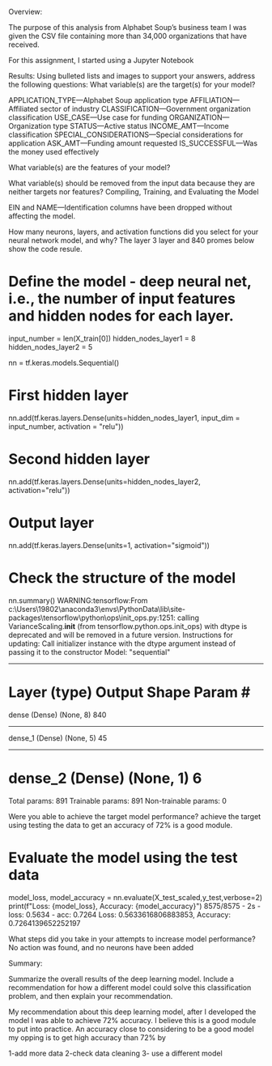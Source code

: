 Overview:

The purpose of this analysis from Alphabet Soup’s business team I was given the CSV  file containing more than 34,000 organizations that have received. 

For this assignment, I started using a Jupyter Notebook 



Results: Using bulleted lists and images to support your answers, address the following questions:
What variable(s) are the target(s) for your model?

APPLICATION_TYPE—Alphabet Soup application type
AFFILIATION—Affiliated sector of industry
CLASSIFICATION—Government organization classification
USE_CASE—Use case for funding
ORGANIZATION—Organization type
STATUS—Active status
INCOME_AMT—Income classification
SPECIAL_CONSIDERATIONS—Special considerations for application
ASK_AMT—Funding amount requested
IS_SUCCESSFUL—Was the money used effectively

What variable(s) are the features of your model?

What variable(s) should be removed from the input data because they are neither targets nor features?
Compiling, Training, and Evaluating the Model

EIN and NAME—Identification columns have been dropped without affecting the model.

How many neurons, layers, and activation functions did you select for your neural network model, and why?
The layer 3 layer and 840 promes below show the code resule.

# Define the model - deep neural net, i.e., the number of input features and hidden nodes for each layer.
input_number = len(X_train[0])
hidden_nodes_layer1 = 8
hidden_nodes_layer2 = 5

nn = tf.keras.models.Sequential()

# First hidden layer
nn.add(tf.keras.layers.Dense(units=hidden_nodes_layer1, input_dim = input_number, activation = "relu"))

# Second hidden layer
nn.add(tf.keras.layers.Dense(units=hidden_nodes_layer2, activation="relu"))

# Output layer
nn.add(tf.keras.layers.Dense(units=1, activation="sigmoid"))

# Check the structure of the model
nn.summary()
WARNING:tensorflow:From c:\Users\19802\anaconda3\envs\PythonData\lib\site-packages\tensorflow\python\ops\init_ops.py:1251: calling VarianceScaling.__init__ (from tensorflow.python.ops.init_ops) with dtype is deprecated and will be removed in a future version.
Instructions for updating:
Call initializer instance with the dtype argument instead of passing it to the constructor
Model: "sequential"
_________________________________________________________________
Layer (type)                 Output Shape              Param #   
=================================================================
dense (Dense)                (None, 8)                 840       
_________________________________________________________________
dense_1 (Dense)              (None, 5)                 45        
_________________________________________________________________
dense_2 (Dense)              (None, 1)                 6         
=================================================================
Total params: 891
Trainable params: 891
Non-trainable params: 0


Were you able to achieve the target model performance?
achieve the target using testing the data to get an accuracy of 72% is a good module.

# Evaluate the model using the test data
model_loss, model_accuracy = nn.evaluate(X_test_scaled,y_test,verbose=2)
print(f"Loss: {model_loss}, Accuracy: {model_accuracy}")
8575/8575 - 2s - loss: 0.5634 - acc: 0.7264
Loss: 0.5633616806883853, Accuracy: 0.7264139652252197

What steps did you take in your attempts to increase model performance?
No action was found, and no neurons have been  added

Summary: 

Summarize the overall results of the deep learning model. Include a recommendation for how a different model could solve this classification problem, and then explain your recommendation.

My recommendation about this deep learning model, after I developed the model I was able to achieve 72% accuracy. I believe this is a good module to put into practice. An accuracy close to considering to be a good model 
my opping is to get high accuracy than 72% by

 1-add more data 
 2-check data cleaning
 3- use a different model 
